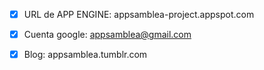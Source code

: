 
-[X] URL de APP ENGINE: appsamblea-project.appspot.com
-[X] Cuenta google: appsamblea@gmail.com
-[X] Blog: appsamblea.tumblr.com

